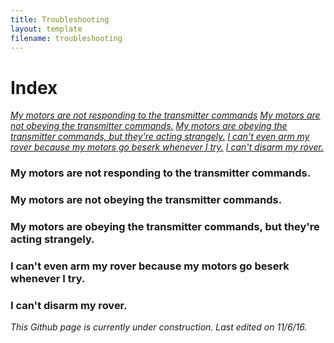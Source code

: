 ```yaml
---
title: Troubleshooting
layout: template
filename: troubleshooting
---
```


# Index
*[My motors are not responding to the transmitter commands](#my_motors_are_not_responding_to_the_transmitter_commands)*
*[My motors are not obeying the transmitter commands.]()*
*[My motors are obeying the transmitter commands, but they're acting strangely.]()*
*[I can't even arm my rover because my motors go beserk whenever I try.]()*
*[I can't disarm my rover.]()*

### My motors are not responding to the transmitter commands.

### My motors are not obeying the transmitter commands.

### My motors are obeying the transmitter commands, but they're acting strangely.

### I can't even arm my rover because my motors go beserk whenever I try.

### I can't disarm my rover.

*This Github page is currently under construction. Last edited on 11/6/16.*
